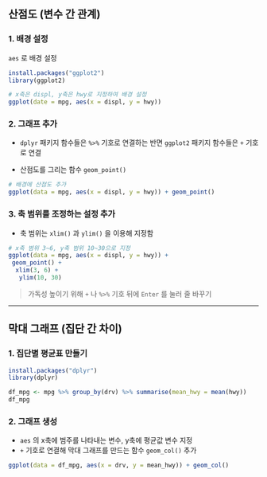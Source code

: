## 산점도 (변수 간 관계)

### 1. 배경 설정
`aes` 로 배경 설정
```R
install.packages("ggplot2")
library(ggplot2)

# x축은 displ, y축은 hwy로 지정하여 배경 설정
ggplot(date = mpg, aes(x = displ, y = hwy))
```
### 2. 그래프 추가

- `dplyr` 패키지 함수들은 `%>%` 기호로 연결하는 반면 `ggplot2` 패키지 함수들은 `+` 기호로 연결

- 산점도를 그리는 함수 `geom_point()`
```R
# 배경에 산점도 추가
ggplot(data = mpg, aes(x = displ, y = hwy)) + geom_point()
```

### 3. 축 범위를 조정하는 설정 추가
- 축 범위는 `xlim()` 과 `ylim()` 을 이용해 지정함
```R
# x축 범위 3~6, y축 범위 10~30으로 지정
ggplot(data = mpg, aes(x = displ, y = hwy)) +
 geom_point() +
  xlim(3, 6) +
   ylim(10, 30)
```
> 가독성 높이기 위해 `+` 나 `%>%` 기호 뒤에 `Enter` 를 눌러 줄 바꾸기

- - -

## 막대 그래프 (집단 간 차이)

### 1. 집단별 평균표 만들기
```R
install.packages("dplyr")
library(dplyr)

df_mpg <- mpg %>% group_by(drv) %>% summarise(mean_hwy = mean(hwy))
df_mpg
```

### 2. 그래프 생성
- `aes` 의 x축에 범주를 나타내는 변수, y축에 평균값 변수 지정
- `+` 기호로 연결해 막대 그래프를 만드는 함수 `geom_col()` 추가
```R
ggplot(data = df_mpg, aes(x = drv, y = mean_hwy)) + geom_col()